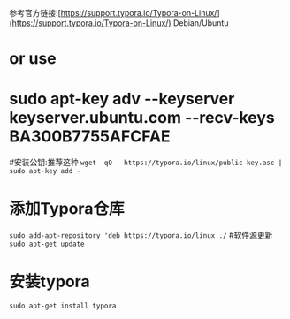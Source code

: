 参考官方链接:[https://support.typora.io/Typora-on-Linux/](https://support.typora.io/Typora-on-Linux/)
Debian/Ubuntu
# or use
# sudo apt-key adv --keyserver keyserver.ubuntu.com --recv-keys BA300B7755AFCFAE

#安装公钥:推荐这种
 ```wget -qO - https://typora.io/linux/public-key.asc | sudo apt-key add -```

# 添加Typora仓库
```sudo add-apt-repository 'deb https://typora.io/linux ./```
#软件源更新
```sudo apt-get update```

# 安装typora
```sudo apt-get install typora```
